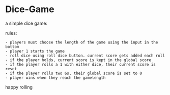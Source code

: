 # Dice-Game

a simple dice game:

rules:

    - players must choose the length of the game using the input in the bottom
    - player 1 starts the game
    - roll dice using roll dice button. current score gets added each roll
    - if the player holds, current score is kept in the global score
    - if the player rolls a 1 with either dice, their current score is reset
    - if the player rolls two 6s, their global score is set to 0
    - player wins when they reach the gamelength
    
happy rolling
